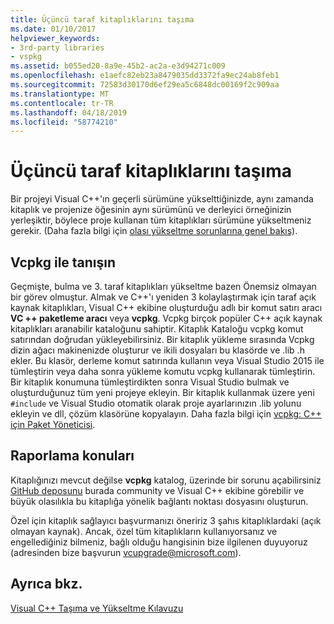 ```yaml
---
title: Üçüncü taraf kitaplıklarını taşıma
ms.date: 01/10/2017
helpviewer_keywords:
- 3rd-party libraries
- vspkg
ms.assetid: b055ed20-8a9e-45b2-ac2a-e3d94271c009
ms.openlocfilehash: e1aefc82eb23a8479035dd3372fa9ec24ab8feb1
ms.sourcegitcommit: 72583d30170d6ef29ea5c6848dc00169f2c909aa
ms.translationtype: MT
ms.contentlocale: tr-TR
ms.lasthandoff: 04/18/2019
ms.locfileid: "58774210"
---
```

# <a name="porting-third-party-libraries"></a>Üçüncü taraf kitaplıklarını taşıma

Bir projeyi Visual C++'ın geçerli sürümüne yükselttiğinizde, aynı zamanda kitaplık ve projenize öğesinin aynı sürümünü ve derleyici örneğinizin yerleşiktir, böylece proje kullanan tüm kitaplıkları sürümüne yükseltmeniz gerekir. (Daha fazla bilgi için [olası yükseltme sorunlarına genel bakış](overview-of-potential-upgrade-issues-visual-cpp.md)).

## <a name="introducing-vcpkg"></a>Vcpkg ile tanışın

Geçmişte, bulma ve 3. taraf kitaplıkları yükseltme bazen Önemsiz olmayan bir görev olmuştur. Almak ve C++'ı yeniden 3 kolaylaştırmak için taraf açık kaynak kitaplıkları, Visual C++ ekibine oluşturduğu adlı bir komut satırı aracı **VC ++ paketleme aracı** veya **vcpkg**. Vcpkg birçok popüler C++ açık kaynak kitaplıkları aranabilir kataloğunu sahiptir. Kitaplık Kataloğu vcpkg komut satırından doğrudan yükleyebilirsiniz. Bir kitaplık yükleme sırasında Vcpkg dizin ağacı makinenizde oluşturur ve ikili dosyaları bu klasörde ve .lib .h ekler. Bu klasör, derleme komut satırında kullanın veya Visual Studio 2015 ile tümleştirin veya daha sonra yükleme komutu vcpkg kullanarak tümleştirin. Bir kitaplık konumuna tümleştirdikten sonra Visual Studio bulmak ve oluşturduğunuz tüm yeni projeye ekleyin. Bir kitaplık kullanmak üzere yeni `#include` ve Visual Studio otomatik olarak proje ayarlarınızın .lib yolunu ekleyin ve dll, çözüm klasörüne kopyalayın. Daha fazla bilgi için [vcpkg: C++ için Paket Yöneticisi](../build/vcpkg.md).

## <a name="reporting-issues"></a>Raporlama konuları

Kitaplığınızı mevcut değilse **vcpkg** katalog, üzerinde bir sorunu açabilirsiniz [GitHub deposunu](https://github.com/Microsoft/vcpkg/issues) burada community ve Visual C++ ekibine görebilir ve büyük olasılıkla bu kitaplığa yönelik bağlantı noktası dosyasını oluşturun.

Özel için kitaplık sağlayıcı başvurmanızı öneririz 3 şahıs kitaplıklardaki (açık olmayan kaynak). Ancak, özel tüm kitaplıkların kullanıyorsanız ve engellediğiniz bilmeniz, bağlı olduğu hangisinin bize ilgilenen duyuyoruz (adresinden bize başvurun vcupgrade@microsoft.com).

## <a name="see-also"></a>Ayrıca bkz.

[Visual C++ Taşıma ve Yükseltme Kılavuzu](visual-cpp-porting-and-upgrading-guide.md)
